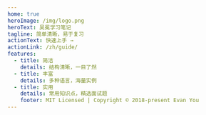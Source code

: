```yaml
---
home: true
heroImage: /img/logo.png
heroText: 吴冕学习笔记
tagline: 简单清晰，易于复习
actionText: 快速上手 →
actionLink: /zh/guide/
features:
  - title: 简洁
    details: 结构清晰，一目了然
  - title: 丰富
    details: 多种语言，海量实例
  - title: 实用
    details: 常用知识点，精选面试题
    footer: MIT Licensed | Copyright © 2018-present Evan You
---
```

